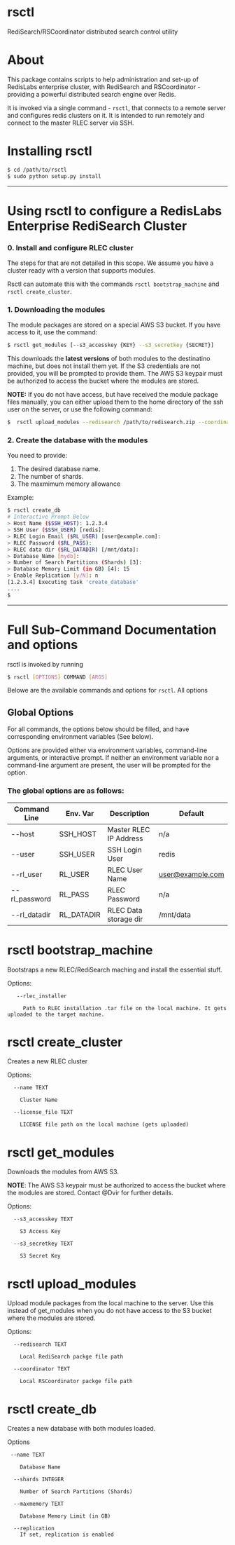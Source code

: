 # rsctl

RediSearch/RSCoordinator distributed search control utility

# About

This package contains scripts to help administration and set-up of RedisLabs enterprise cluster, with RediSearch and RSCoordinator - providing a powerful distributed search engine over Redis.

It is invoked via a single command - `rsctl`, that connects to a remote server and configures redis clusters on it. It is intended to run remotely and connect to the master RLEC server via SSH.

# Installing rsctl

```sh
$ cd /path/to/rsctl
$ sudo python setup.py install
```

---

# Using rsctl to configure a RedisLabs Enterprise RediSearch Cluster

### 0. Install and configure RLEC cluster

The steps for that are not detailed in this scope. We assume you have a cluster ready with a version that supports modules. 

Rsctl can automate this with the commands `rsctl bootstrap_machine` and `rsctl create_cluster`.

### 1. Downloading the modules

The module packages are stored on a special AWS S3 bucket. If you have access to it, use the command:

```sh
$ rsctl get_modules [--s3_accesskey {KEY} --s3_secretkey {SECRET}]
```

This downloads the **latest versions** of both modules to the destinatino machine, but does not install them yet. If the S3 credentials are not provided, you will be prompted to provide them. The AWS S3 keypair must be authorized to access the bucket where the modules are stored.

**NOTE:** If you do not have access, but have received the module package files manually, you can either upload them to the home directory of the ssh user on the server, or use the following command:

```sh
$  rsctl upload_modules --redisearch /path/to/redisearch.zip --coordinator /path/to/rscoordinator.zip
```

### 2. Create the database with the modules

You need to provide:
1. The desired database name.
2. The number of shards.
3. The maxmimum memory allowance

Example:

```sh
$ rsctl create_db
# Interactive Prompt Below
> Host Name ($SSH_HOST): 1.2.3.4
> SSH User ($SSH_USER) [redis]:
> RLEC Login Email ($RL_USER) [user@example.com]:
> RLEC Password ($RL_PASS):
> RLEC data dir ($RL_DATADIR) [/mnt/data]:
> Database Name [mydb]:
> Number of Search Partitions (Shards) [3]:
> Database Memory Limit (in GB) [4]: 15
> Enable Replication [y/N]: n
[1.2.3.4] Executing task 'create_database'
....
$
```

---

# Full Sub-Command Documentation and options

rsctl is invoked by running

```sh
$ rsctl [OPTIONS] COMMAND [ARGS]
```

Belowe are the available commands and options for `rsctl`. All options

## Global Options

For all commands, the options below should be filled, and have corresponding environment variables (See below). 

Options are provided either via environment variables, command-line arguments, or interactive prompt. If neither an environment variable nor a command-line argument are present, the user will be prompted for the option.

### The global options are as follows:

| Command Line | Env. Var | Description | Default |
|---|---|---|---|
| --host | SSH_HOST|   Master RLEC IP Address | n/a |
| --user | SSH_USER |  SSH Login User | redis |
|  --rl_user | RL_USER |   RLEC User Name | user@example.com |
| --rl_password | RL_PASS | RLEC Password | n/a |
| --rl_datadir | RL_DATADIR | RLEC Data storage dir | /mnt/data |


# rsctl bootstrap_machine

Bootstraps a new RLEC/RediSearch maching and install the essential stuff.

Options:

``` 
   --rlec_installer
   
     Path to RLEC installation .tar file on the local machine. It gets uploaded to the target machine.
```
# rsctl create_cluster

Creates a new RLEC cluster

Options:
```
  --name TEXT          
    
    Cluster Name
  
  --license_file TEXT  
    
    LICENSE file path on the local machine (gets uploaded)
```

# rsctl get_modules

Downloads the modules from AWS S3. 

**NOTE**: The AWS S3 keypair must be authorized to access the bucket where the modules are stored. Contact @Dvir for further details.

Options:

```
  --s3_accesskey TEXT  
  
    S3 Access Key
  
  --s3_secretkey TEXT  
    
    S3 Secret Key
```

# rsctl upload_modules

Upload module packages from the local machine to the server. Use this instead of get_modules when you do not have access to the S3 bucket where the modules are stored.

Options:
```
  --redisearch TEXT   
    
    Local RediSearch packge file path

  --coordinator TEXT  
    
    Local RSCoordinator packge file path
```

# rsctl create_db

Creates a new database with both modules loaded. 

Options

```
 --name TEXT       
    
    Database Name

  --shards INTEGER  
    
    Number of Search Partitions (Shards)

  --maxmemory TEXT  
  
    Database Memory Limit (in GB)

  --replication     
    If set, replication is enabled
```